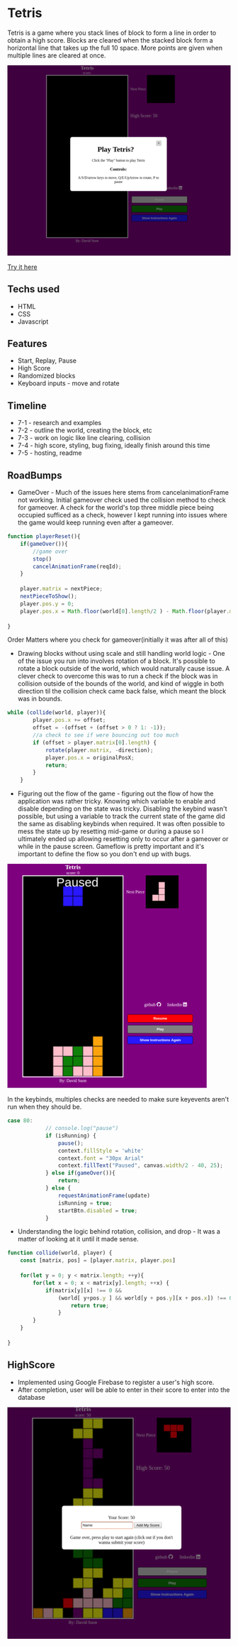 # Tetris

Tetris is a game where you stack lines of block to form a line in order to obtain a high score.  Blocks are cleared when the stacked block form a horizontal line that takes up the full 10 space.  More points are given when multiple lines are cleared at once.

![alt text](/assets/screenshots/sc_tetris1.1.png)


[Try it here](https://suond.github.io/Tetris/ "Tetris")




## Techs used

* HTML
* CSS
* Javascript

## Features

* Start, Replay, Pause
* High Score
* Randomized blocks
* Keyboard inputs - move and rotate

## Timeline

* 7-1 - research and examples 
* 7-2 - outline the world, creating the block, etc
* 7-3 - work on logic like line clearing, collision
* 7-4 - high score, styling, bug fixing, ideally finish around this time
* 7-5 - hosting, readme

## RoadBumps

* GameOver - Much of the issues here stems from cancelanimationFrame not working.  Initial gameover check used the collision method to check for gameover.  A check for the world's top three middle piece being occupied sufficed as a check, however I kept running into issues where the game would keep running even after a gameover.  
```javascript
function playerReset(){
    if(gameOver()){
        //game over
        stop()
        cancelAnimationFrame(reqId);
    }
    
    player.matrix = nextPiece;
    nextPieceToShow();
    player.pos.y = 0;
    player.pos.x = Math.floor(world[0].length/2 ) - Math.floor(player.matrix[0].length /2)

}
```
Order Matters where you check for gameover(initially it was after all of this)

* Drawing blocks without using scale and still handling world logic - One of the issue you run into involves rotation of a block.  It's possible to rotate a block outside of the world, which would naturally cause issue.  A clever check to overcome this was to run a check if the block was in collision outside of the bounds of the world, and kind of wiggle in both direction til the collision check came back false, which meant the block was in bounds.
```javascript
while (collide(world, player)){
        player.pos.x += offset;
        offset = -(offset + (offset > 0 ? 1: -1));
        //a check to see if were bouncing out too much
        if (offset > player.matrix[0].length) {
            rotate(player.matrix, -direction);
            player.pos.x = originalPosX;
            return;
        }
    }
 ```


* Figuring out the flow of the game - figuring out the flow of how the application was rather tricky.  Knowing which variable to enable and disable depending on the state was tricky.  Disabling the keybind wasn't possible, but using a variable to track the current state of the game did the same as disabling keybinds when required.  It was often possible to mess the state up by resetting mid-game or during a pause so I ultimately ended up allowing resetting only to occur after a gameover or while in the pause screen. Gameflow is pretty important and it's important to define the flow so you don't end up with bugs.

![alt text](/assets/screenshots/sc_tetris.1.png)

In the keybinds, multiples checks are needed to make sure keyevents aren't run when they should be.
```javascript
case 80:
            // console.log("pause")
            if (isRunning) {
                pause();
                context.fillStyle = 'white'
                context.font = "30px Arial"
                context.fillText("Paused", canvas.width/2 - 40, 25);
            } else if(gameOver()){
                return;
            } else {
                requestAnimationFrame(update)
                isRunning = true;
                startBtn.disabled = true;
            }
  ```

* Understanding the logic behind rotation, collision, and drop - It was a matter of looking at it until it made sense.
```javascript
function collide(world, player) {
    const [matrix, pos] = [player.matrix, player.pos]

    for(let y = 0; y < matrix.length; ++y){
        for(let x = 0; x < matrix[y].length; ++x) {
            if(matrix[y][x] !== 0 && 
                (world[ y+pos.y ] && world[y + pos.y][x + pos.x]) !== 0) {
                    return true;
                }
        }
    }
    
}
```
## HighScore

* Implemented using Google Firebase to register a user's high score.
* After completion, user will be able to enter in their score to enter into the database

![alt](/assets/screenshots/sc_tetris2.1.png)